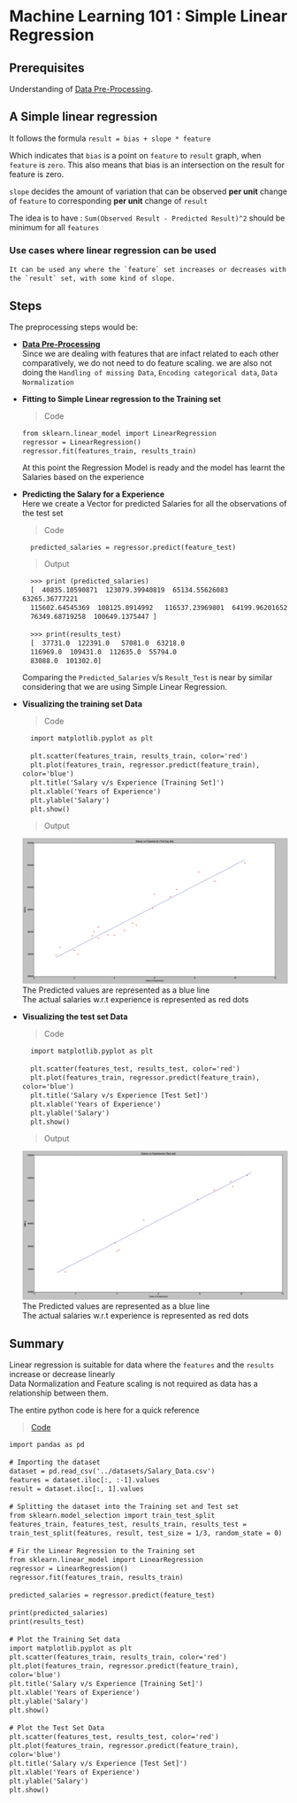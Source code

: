 # Machine Learning 101 : Simple Linear Regression

## Prerequisites
Understanding of [Data Pre-Processing][].  

## A Simple linear regression  
It follows the formula  `result = bias + slope * feature`  

Which indicates that `bias` is a point on `feature` to `result` graph, when `feature` is `zero`. This also means that bias is an intersection on the result for feature is zero.  

`slope` decides the amount of variation that can be observed **per unit** change of `feature` to corresponding **per unit** change of `result`  

The idea is to have : `Sum(Observed Result - Predicted Result)^2` should be minimum for all `features`

### Use cases where linear regression can be used  
    It can be used any where the `feature` set increases or decreases with the `result` set, with some kind of slope.

## Steps
The preprocessing steps would be:
+ **[Data Pre-Processing][]**  
Since we are dealing with features that are infact related to each other comparatively, we do not need to do feature scaling. we are also not doing the `Handling of missing Data`, `Encoding categorical data`, `Data Normalization`  
+ **Fitting to Simple Linear regression to the Training set**  
  > Code  
    ```
    from sklearn.linear_model import LinearRegression
    regressor = LinearRegression()
    regressor.fit(features_train, results_train)
    ```  
  At this point the Regression Model is ready and the model has learnt the Salaries based on the experience  

+ **Predicting the Salary for a Experience**  
  Here we create a Vector for predicted Salaries for all the observations of the test set  
  > Code  
  ```
    predicted_salaries = regressor.predict(feature_test)
  ```  
  > Output  
  ```
    >>> print (predicted_salaries)
    [  40835.10590871  123079.39940819  65134.55626083  63265.36777221
    115602.64545369  108125.8914992   116537.23969801  64199.96201652
    76349.68719258  100649.1375447 ]

    >>> print(results_test)
    [  37731.0  122391.0   57081.0  63218.0
    116969.0  109431.0  112635.0  55794.0
    83088.0  101302.0]
   ```
  Comparing the `Predicted_Salaries` v/s `Result_Test` is near by similar considering that we are using Simple Linear Regression.  

+ **Visualizing the training set Data**  
  > Code  
  ```
    import matplotlib.pyplot as plt
    
    plt.scatter(features_train, results_train, color='red')
    plt.plot(features_train, regressor.predict(feature_train), color='blue')
    plt.title('Salary v/s Experience [Training Set]')
    plt.xlable('Years of Experience')
    plt.ylable('Salary')
    plt.show()
  ```  
  > Output  

  ![linearRegression-TrainingSet-plot][]  
  The Predicted values are represented as a blue line  
  The actual salaries w.r.t experience is represented as red dots  

+ **Visualizing the test set Data**  
  > Code  
  ```
    import matplotlib.pyplot as plt
    
    plt.scatter(features_test, results_test, color='red')
    plt.plot(features_train, regressor.predict(feature_train), color='blue')
    plt.title('Salary v/s Experience [Test Set]')
    plt.xlable('Years of Experience')
    plt.ylable('Salary')
    plt.show()
  ```  
  > Output  

  ![linearRegression-TestSet-plot][]  
  The Predicted values are represented as a blue line  
  The actual salaries w.r.t experience is represented as red dots  

## Summary  
Linear regression is suitable for data where the `features` and the `results` increase or decrease linearly  
Data Normalization and Feature scaling is not required as data has a relationship between them.  

The entire python code is here for a quick reference  
> [Code][]
```
import pandas as pd

# Importing the dataset
dataset = pd.read_csv('../datasets/Salary_Data.csv')
features = dataset.iloc[:, :-1].values
result = dataset.iloc[:, 1].values

# Splitting the dataset into the Training set and Test set
from sklearn.model_selection import train_test_split
features_train, features_test, results_train, results_test = train_test_split(features, result, test_size = 1/3, random_state = 0)

# Fir the Linear Regression to the Training set
from sklearn.linear_model import LinearRegression
regressor = LinearRegression()
regressor.fit(features_train, results_train)

predicted_salaries = regressor.predict(feature_test)

print(predicted_salaries)
print(results_test)

# Plot the Training Set data
import matplotlib.pyplot as plt
plt.scatter(features_train, results_train, color='red')
plt.plot(features_train, regressor.predict(feature_train), color='blue')
plt.title('Salary v/s Experience [Training Set]')
plt.xlable('Years of Experience')
plt.ylable('Salary')
plt.show()

# Plot the Test Set Data
plt.scatter(features_test, results_test, color='red')
plt.plot(features_train, regressor.predict(feature_train), color='blue')
plt.title('Salary v/s Experience [Test Set]')
plt.xlable('Years of Experience')
plt.ylable('Salary')
plt.show()
```

[Data Pre-Processing]:Data%20Pre-Processing.md
[linearRegression-TrainingSet-plot]:../images/linearRegression-TrainingSet-plot.png
[linearRegression-TestSet-plot]:../images/linearRegression-TestSet-plot.png
[Code]:../code/linearRegression.py